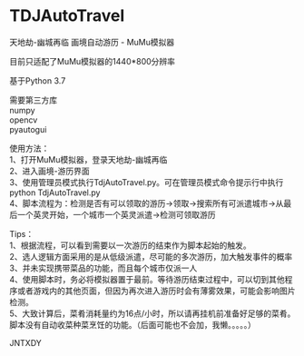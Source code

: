 # TDJAutoTravel
天地劫-幽城再临 画境自动游历 - MuMu模拟器

目前只适配了MuMu模拟器的1440*800分辨率<br>

基于Python 3.7<br>

需要第三方库<br>
numpy<br>
opencv<br>
pyautogui<br>

使用方法：<br>
1、打开MuMu模拟器，登录天地劫-幽城再临<br>
2、进入画境-游历界面<br>
3、使用管理员模式执行TdjAutoTravel.py。可在管理员模式命令提示行中执行python TdjAutoTravel.py<br>
4、脚本流程为：检测是否有可以领取的游历->领取->搜索所有可派遣城市->从最后一个英灵开始，一个城市一个英灵派遣->检测可领取游历<br>

Tips：<br>
1、根据流程，可以看到需要以一次游历的结束作为脚本起始的触发。<br>
2、选人逻辑方面采用的是从低级派遣，尽可能的多次游历，加大触发事件的概率<br>
3、并未实现携带菜品的功能，而且每个城市仅派一人<br>
4、使用脚本时，务必将模拟器置于最前。等待游历结束过程中，可以切到其他程序或者游戏内的其他页面，但因为再次进入游历时会有薄雾效果，可能会影响图片检测。<br>
5、大致计算后，菜肴消耗量约为16点/小时，所以请再挂机前准备好足够的菜肴。脚本没有自动收菜种菜烹饪的功能。（后面可能也不会加，我懒。。。。。）<br>

JNTXDY

